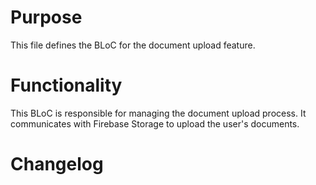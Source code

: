 # Purpose

This file defines the BLoC for the document upload feature.

# Functionality

This BLoC is responsible for managing the document upload process. It communicates with Firebase Storage to upload the user's documents.

# Changelog


